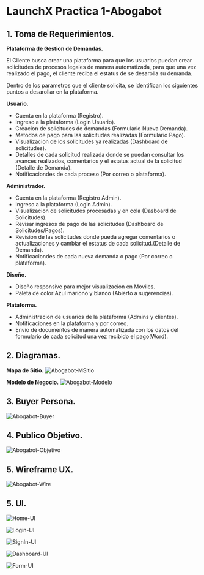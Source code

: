 # LaunchX Practica 1-Abogabot

## **1. Toma de Requerimientos.**

**Plataforma de Gestion de Demandas.**

El Cliente busca crear una plataforma para que los usuarios puedan crear solicitudes de procesos legales de manera automatizada, para que una vez realizado el pago, el cliente reciba el estatus de se desarolla su demanda.

Dentro de los parametros que el cliente solicita, se identifican los siguientes puntos a desarollar en la plataforma.

**Usuario.**
- Cuenta en la plataforma (Registro).
- Ingreso a la plataforma (Login Usuario).
- Creacion de solicitudes de demandas (Formulario Nueva Demanda).
- Metodos de pago para las solicitudes realizadas (Formulario Pago).
- Visualizacion de los solicitudes ya realizadas (Dashboard de solicitudes).
- Detalles de cada solicitud realizada donde se puedan consultar los avances realizados, comentarios y el estatus actual de la solicitud (Detalle de Demanda).
- Notificaciondes de cada proceso (Por correo o plataforma).

**Administrador.**
- Cuenta en la plataforma (Registro Admin).
- Ingreso a la plataforma (Login Admin).
- Visualizacion de solicitudes procesadas y en cola (Dasboard de Solicitudes).
- Revisar ingresos de pago de las solicitudes (Dashboard de Solicitudes/Pagos).
- Revision de las solicitudes donde pueda agregar comentarios o actualizaciones y cambiar el estatus de cada solicitud.(Detalle de Demanda).
- Notificaciondes de cada nueva demanda o pago (Por correo o plataforma).

**Diseño.**
- Diseño responsive para mejor visualizacion en Moviles.
- Paleta de color Azul mariono y blanco (Abierto a sugerencias).

**Plataforma.**
- Administracion de usuarios de la plataforma (Admins y clientes).
- Notificaciones en la plataforma y por correo.
- Envio de documentos de manera automatizada con los datos del formulario de cada solicitud una vez recibido el pago(Word).

## **2. Diagramas.**
**Mapa de Sitio.**
![Abogabot-MSitio](./images/Abogabot-MSitio.jpg)

**Modelo de Negocio.**
![Abogabot-Modelo](./images/Abogabot-Modelo.jpg)

## **3. Buyer Persona.**
![Abogabot-Buyer](./images/Abogabot-Buyer.jpg)

## **4. Publico Objetivo.**
![Abogabot-Objetivo](./images/Abogabot-Obj.jpg)

## **5. Wireframe UX.**
![Abogabot-Wire](./images/Abogabot-Wire.jpg)

## **5. UI.**
![Home-UI](./images/Home-UI.jpg)

![Login-UI](./images/Login-UI.jpg)

![SignIn-UI](./images/SignIn-UI.jpg)

![Dashboard-UI](./images/Dashboard-UI.jpg)

![Form-UI](./images/Form-UI.jpg)

